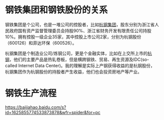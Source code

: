 <!-- ex_nolevel -->

# 钢铁集团和钢铁股份的关系

钢铁集团是个公司，也是一堆公司的控股者，比如[杭钢集团](https://www.hzsteel.com/#/2)，股东分别为浙江省人民政府国有资产监督管理委员会持股90%、浙江省财务开发有限责任公司持股10%。拥有控股一级企业35家，其中控股上市公司2家，分别为杭钢股份（600126）和菲达环保（600526）。

杭钢集团是个制造业公司/炼钢公司，更是个金融实体，比如在上交所上市的[杭钢](https://600126.ir-online.com.cn)，他们的主要产品是热轧卷板，但是横跨钢铁、贸易、再生资源及IDC(so-called Internet Data Center)。我的理解是实际上产钢获得收益的是杭钢股份，杭钢集团作为杭钢股份的持股者产生收益，他们也会投资房地产等产业。

# 钢铁生产流程
https://baijiahao.baidu.com/s?id=1625855774533873878&wfr=spider&for=pc